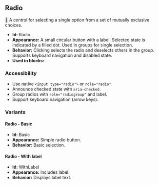 ## Radio
🔘 A control for selecting a single option from a set of mutually exclusive choices.
- **Id:** Radio
- **Appearance:** A small circular button with a label. Selected state is indicated by a filled dot. Used in groups for single selection.
- **Behavior:** Clicking selects the radio and deselects others in the group. Supports keyboard navigation and disabled state.
- **Used in blocks:**
### Accessibility
- Use native `<input type="radio">` or `role="radio"`.
- Announce checked state with `aria-checked`.
- Group radios with `role="radiogroup"` and label.
- Support keyboard navigation (arrow keys).

### Variants
#### Radio - **Basic**
- **Id:** Basic
- **Appearance:** Simple radio button.
- **Behavior:** Basic selection.
#### Radio - **With label**
- **Id:** WithLabel
- **Appearance:** Includes label.
- **Behavior:** Displays label text.
